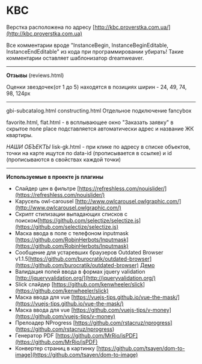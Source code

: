 KBC
================

Верстка расположена по адресу [http://kbc.proverstka.com.ua/](http://kbc.proverstka.com.ua)

Все комментарии вроде "InstanceBegin, InstanceBeginEditable, InstanceEndEditable" из кода при программировании убирать! Такие комментарии оставляет шаблонизатор dreamweaver.


---------------------------------------------------------

**Отзывы** (reviews.html)

Оценки звездочек(от 1 до 5) находятся в позициях ширин - 24, 49, 74, 98, 124px 



---------------------------------------------------------

gbi-subcatalog.html
constructing.html
Отдельное подключение fancybox


favorite.html, flat.html - в всплывающее окно "Заказать заявку" в скрытое поле place подставляется автоматически адрес и название ЖК квартиры.


*НАШИ ОБЪЕКТЫ*
lisk-gk.html -  при клике по адресу в списке объектов, точки на карте ищутся по data-id (прописывается в ссылке)  и id (прописываются в свойствах каждой точки)


---------------------------------------------------------

__Используемые в проекте js плагины__
* Слайдер цен в фильтре [https://refreshless.com/nouislider/](https://refreshless.com/nouislider/)
* Карусель owl-carousel [http://www.owlcarousel.owlgraphic.com/](http://www.owlcarousel.owlgraphic.com/)
* Скрипт стилизации выпадающих списков с поиском[https://github.com/selectize/selectize.js](https://github.com/selectize/selectize.js)
* Маска ввода в поле с телефоном inputmask [https://github.com/RobinHerbots/Inputmask](https://github.com/RobinHerbots/Inputmask)
* Сообщение для устаревших браузеров Outdated Browser v1.1.5[https://github.com/burocratik/outdated-browser](https://github.com/burocratik/outdated-browser) [Демо](http://outdatedbrowser.com/ru) 
* Валидация полей ввода в формах jquery validation [http://jqueryvalidation.org/](http://jqueryvalidation.org/)
* Slick слайдер [https://github.com/kenwheeler/slick](https://github.com/kenwheeler/slick)
* Маска ввода для vue [https://vuejs-tips.github.io/vue-the-mask/](https://vuejs-tips.github.io/vue-the-mask/)
* Маска ввода для vue [https://github.com/vuejs-tips/v-money](https://github.com/vuejs-tips/v-money)
* Прелоадер NProgress [https://github.com/rstacruz/nprogress] (https://github.com/rstacruz/nprogress)
* Генератор PDF [https://github.com/MrRio/jsPDF](https://github.com/MrRio/jsPDF)
* Конвертер страниц в картинку [https://github.com/tsayen/dom-to-image](https://github.com/tsayen/dom-to-image)
